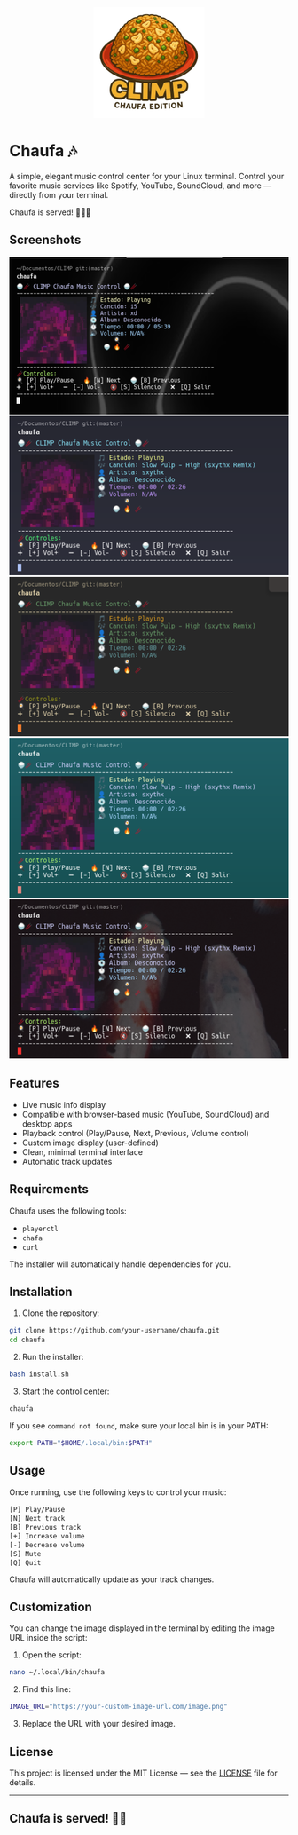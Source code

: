 <p align="center">
  <img src="images/logo2.png" alt="Chaufa Logo" width="200"/>
</p>

# Chaufa 🎶

A simple, elegant music control center for your Linux terminal.
Control your favorite music services like Spotify, YouTube, SoundCloud, and more — directly from your terminal.

Chaufa is served! 🍚🍳🔥

## Screenshots

![Chaufa Screenshot](images/cap1.png)
![Chaufa Screenshot](images/cap2.png)
![Chaufa Screenshot](images/cap5.png)
![Chaufa Screenshot](images/cap3.png)
![Chaufa Screenshot](images/cap4.png)

## Features

- Live music info display
- Compatible with browser-based music (YouTube, SoundCloud) and desktop apps
- Playback control (Play/Pause, Next, Previous, Volume control)
- Custom image display (user-defined)
- Clean, minimal terminal interface
- Automatic track updates

## Requirements

Chaufa uses the following tools:
- `playerctl`
- `chafa`
- `curl`

The installer will automatically handle dependencies for you.

## Installation

1. Clone the repository:

```bash
git clone https://github.com/your-username/chaufa.git
cd chaufa
```

2. Run the installer:

```bash
bash install.sh
```

3. Start the control center:

```bash
chaufa
```

If you see `command not found`, make sure your local bin is in your PATH:

```bash
export PATH="$HOME/.local/bin:$PATH"
```

## Usage

Once running, use the following keys to control your music:

```
[P] Play/Pause
[N] Next track
[B] Previous track
[+] Increase volume
[-] Decrease volume
[S] Mute
[Q] Quit
```

Chaufa will automatically update as your track changes.

## Customization

You can change the image displayed in the terminal by editing the image URL inside the script:

1. Open the script:
```bash
nano ~/.local/bin/chaufa
```

2. Find this line:
```bash
IMAGE_URL="https://your-custom-image-url.com/image.png"
```

3. Replace the URL with your desired image.

## License

This project is licensed under the MIT License — see the [LICENSE](LICENSE) file for details.

---

## Chaufa is served! 🍚🔥
